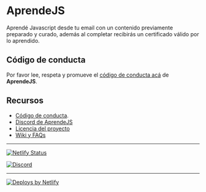 # AprendeJS

Aprendé Javascript desde tu email con un contenido previamente preparado y curado, además al completar recibirás un certificado válido por lo aprendido.

## Código de conducta

Por favor lee, respeta y promueve el [código de conducta acá](./wiki/Código-de-conducta) de **AprendeJS**.



## Recursos

- [Código de conducta](./wiki/Código-de-conducta).
- [Discord de AprendeJS](https://discord.com/invite/7PyRZ6n)
- [Licencia del proyecto](/LICENSE)
- [Wiki y FAQs](./wiki/FAQ)

---

[![Netlify Status](https://api.netlify.com/api/v1/badges/d502cb9f-26aa-442f-ac41-8e81b6bf9f8e/deploy-status)](https://app.netlify.com/sites/aprendejs/deploys)

[![Discord](https://img.shields.io/discord/716223433264070696?color=7289da&label=Discord&logo=discord&logoColor=7289da)](https://discord.com/invite/7PyRZ6n)

---

<a href="https://www.netlify.com">
<img src="https://www.netlify.com/img/global/badges/netlify-light.svg" alt="Deploys by Netlify" />
</a>
